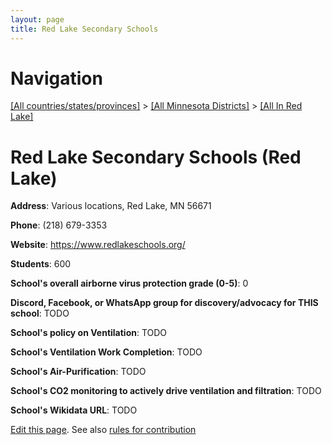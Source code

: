 ```yaml
---
layout: page
title: Red Lake Secondary Schools
---
```

# Navigation

[[All countries/states/provinces]](../../..) > [[All Minnesota Districts]](../..) > [[All In Red Lake]](..)

# Red Lake Secondary Schools (Red Lake)

**Address**: Various locations, Red Lake, MN 56671

**Phone**: (218) 679-3353

**Website**: <https://www.redlakeschools.org/>

**Students**: 600

**School's overall airborne virus protection grade (0-5)**: 0

**Discord, Facebook, or WhatsApp group for discovery/advocacy for THIS school**: TODO

**School's policy on Ventilation**: TODO

**School's Ventilation Work Completion**: TODO

**School's Air-Purification**: TODO

**School's CO2 monitoring to actively drive ventilation and filtration**: TODO

**School's Wikidata URL**: TODO


[Edit this page](https://github.com/ventilate-schools/MN/edit/main/./Red_Lake/Red_Lake_Secondary_Schools.md). See also [rules for contribution](../../../contribution-rules/)
